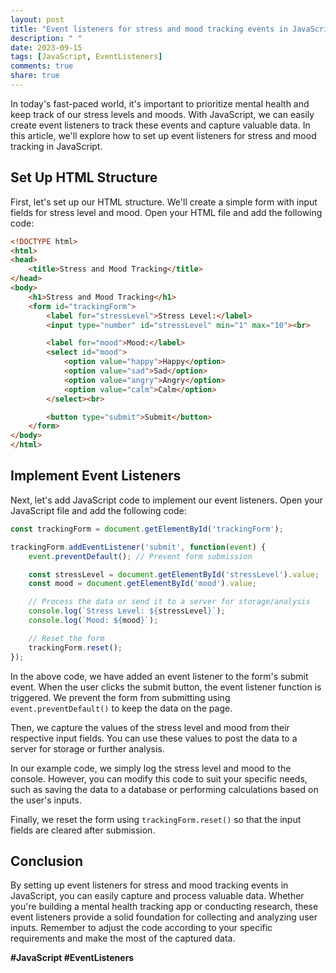 ```yaml
---
layout: post
title: "Event listeners for stress and mood tracking events in JavaScript"
description: " "
date: 2023-09-15
tags: [JavaScript, EventListeners]
comments: true
share: true
---
```


In today's fast-paced world, it's important to prioritize mental health and keep track of our stress levels and moods. With JavaScript, we can easily create event listeners to track these events and capture valuable data. In this article, we'll explore how to set up event listeners for stress and mood tracking in JavaScript.

## Set Up HTML Structure

First, let's set up our HTML structure. We'll create a simple form with input fields for stress level and mood. Open your HTML file and add the following code:

```html
<!DOCTYPE html>
<html>
<head>
    <title>Stress and Mood Tracking</title>
</head>
<body>
    <h1>Stress and Mood Tracking</h1>
    <form id="trackingForm">
        <label for="stressLevel">Stress Level:</label>
        <input type="number" id="stressLevel" min="1" max="10"><br>

        <label for="mood">Mood:</label>
        <select id="mood">
            <option value="happy">Happy</option>
            <option value="sad">Sad</option>
            <option value="angry">Angry</option>
            <option value="calm">Calm</option>
        </select><br>

        <button type="submit">Submit</button>
    </form>
</body>
</html>
```

## Implement Event Listeners

Next, let's add JavaScript code to implement our event listeners. Open your JavaScript file and add the following code:

```javascript
const trackingForm = document.getElementById('trackingForm');

trackingForm.addEventListener('submit', function(event) {
    event.preventDefault(); // Prevent form submission

    const stressLevel = document.getElementById('stressLevel').value;
    const mood = document.getElementById('mood').value;

    // Process the data or send it to a server for storage/analysis
    console.log(`Stress Level: ${stressLevel}`);
    console.log(`Mood: ${mood}`);

    // Reset the form
    trackingForm.reset();
});
```

In the above code, we have added an event listener to the form's submit event. When the user clicks the submit button, the event listener function is triggered. We prevent the form from submitting using `event.preventDefault()` to keep the data on the page.

Then, we capture the values of the stress level and mood from their respective input fields. You can use these values to post the data to a server for storage or further analysis.

In our example code, we simply log the stress level and mood to the console. However, you can modify this code to suit your specific needs, such as saving the data to a database or performing calculations based on the user's inputs.

Finally, we reset the form using `trackingForm.reset()` so that the input fields are cleared after submission.

## Conclusion

By setting up event listeners for stress and mood tracking events in JavaScript, you can easily capture and process valuable data. Whether you're building a mental health tracking app or conducting research, these event listeners provide a solid foundation for collecting and analyzing user inputs. Remember to adjust the code according to your specific requirements and make the most of the captured data.

**#JavaScript #EventListeners**